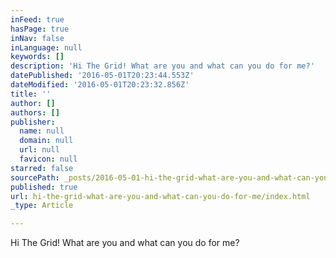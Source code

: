 ```yaml
---
inFeed: true
hasPage: true
inNav: false
inLanguage: null
keywords: []
description: 'Hi The Grid! What are you and what can you do for me?'
datePublished: '2016-05-01T20:23:44.553Z'
dateModified: '2016-05-01T20:23:32.856Z'
title: ''
author: []
authors: []
publisher:
  name: null
  domain: null
  url: null
  favicon: null
starred: false
sourcePath: _posts/2016-05-01-hi-the-grid-what-are-you-and-what-can-you-do-for-me.md
published: true
url: hi-the-grid-what-are-you-and-what-can-you-do-for-me/index.html
_type: Article

---
```

Hi The Grid! What are you and what can you do for me?